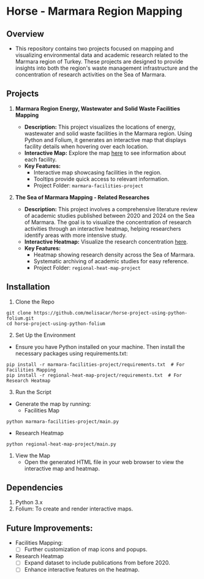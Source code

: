 # Horse - Marmara Region Mapping

## Overview
- This repository contains two projects focused on mapping and visualizing environmental data and academic research related to the Marmara region of Turkey. These projects are designed to provide insights into both the region's waste management infrastructure and the concentration of research activities on the Sea of Marmara.
  
## Projects
1. **Marmara Region Energy, Wastewater and Solid Waste Facilities Mapping**
   - **Description:** This project visualizes the locations of energy, wastewater and solid waste facilities in the Marmara region. Using Python and Folium, it generates an interactive map that displays facility details when hovering over each location.
   - **Interactive Map:** Explore the map [here](https://melisacar.github.io/horse-project-using-python-folium/marmara-facilities-project/marmara_waste_facilities_map.html) to see information about each facility.
   - **Key Features:**
     - Interactive map showcasing facilities in the region.
     - Tooltips provide quick access to relevant information.
     - Project Folder: `marmara-facilities-project`

2. **The Sea of Marmara Mapping - Related Researches**
   - **Description:** This project involves a comprehensive literature review of academic studies published between 2020 and 2024 on the Sea of Marmara. The goal is to visualize the concentration of research activities through an interactive heatmap, helping researchers identify areas with more intensive study.
   - **Interactive Heatmap:** Visualize the research concentration [here](https://melisacar.github.io/horse-project-using-python-folium/regional-heat-map-project/heat_map.html).
   - **Key Features:**
     - Heatmap showing research density across the Sea of Marmara.
     - Systematic archiving of academic studies for easy reference.
     - Project Folder: `regional-heat-map-project`


## Installation
1. Clone the Repo
```shell
git clone https://github.com/melisacar/horse-project-using-python-folium.git
cd horse-project-using-python-folium
```

2. Set Up the Environment
- Ensure you have Python installed on your machine. Then install the necessary packages using requirements.txt:
```shell
pip install -r marmara-facilities-project/requirements.txt  # For Facilities Mapping
pip install -r regional-heat-map-project/requirements.txt  # For Research Heatmap
```

3. Run the Script
- Generate the map by running:
  - Facilities Map
```shell
python marmara-facilities-project/main.py
```

  - Research Heatmap
```shell
python regional-heat-map-project/main.py
```

1. View the Map
   - Open the generated HTML file in your web browser to view the interactive map and heatmap.

## Dependencies
1. Python 3.x
2. Folium: To create and render interactive maps.

## Future Improvements:
- Facilities Mapping:
    - [ ] Further customization of map icons and popups.

- Research Heatmap
    - [ ] Expand dataset to include publications from before 2020.
    - [ ] Enhance interactive features on the heatmap.